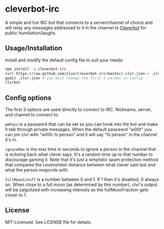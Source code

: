 # cleverbot-irc
A simple and fun IRC bot that connects to a server/channel of choice and will relay any messages addressed to it in the channel to [Cleverbot](http://http://www.cleverbot.com/) for public humiliation/laughs.

## Usage/Installation
Install and modify the default config file to suit your needs:

```bash
npm install -g cleverbot-irc
curl https://raw.github.com/clux/cleverbot-irc/master/.clvr.json > .clvr.json
gedit .clvr.json # you must change the first 4 params in config
clvrbot
```

## Config options
The first 3 options are used directly to connect to IRC. Nickname, server, and channel to connect to.

`pmPass` is a password that can be set so you can hook into the bot and make it talk through private messages. When the default password "w00t" you can pm clvr with "w00t: hi person" and it will say "hi person" in the channel it's in.

`ignoreMax` is the max time in seconds to ignore a person in the channel that is echoing back what clever says. It's a random time up to that number to discourage gaming it. Note that it's just a simplistic spam protection method that compares the Levenshtein distance between what clever said last and what the person responds with.

`fullMoonCutoff` is a number between 0 and 1. If 1 then it's disabled, 0 always on. When close to a full moon (as determined by this number), clvr's output will be zalgolized with increasing intensity as the fullMoonFraction gets closer to 1.

## License
MIT-Licensed. See LICENSE file for details.
